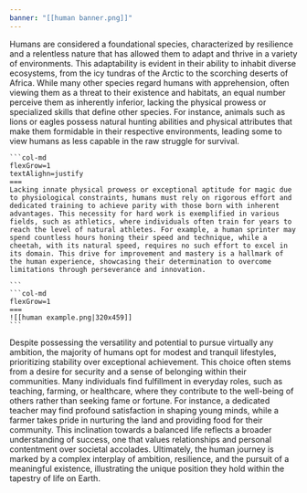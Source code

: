 ```yaml
---
banner: "[[human banner.png]]"
---
```

Humans are considered a foundational species, characterized by resilience and a relentless nature that has allowed them to adapt and thrive in a variety of environments. This adaptability is evident in their ability to inhabit diverse ecosystems, from the icy tundras of the Arctic to the scorching deserts of Africa. While many other species regard humans with apprehension, often viewing them as a threat to their existence and habitats, an equal number perceive them as inherently inferior, lacking the physical prowess or specialized skills that define other species. For instance, animals such as lions or eagles possess natural hunting abilities and physical attributes that make them formidable in their respective environments, leading some to view humans as less capable in the raw struggle for survival.

````col
```col-md
flexGrow=1
textAlighn=justify
===
Lacking innate physical prowess or exceptional aptitude for magic due to physiological constraints, humans must rely on rigorous effort and dedicated training to achieve parity with those born with inherent advantages. This necessity for hard work is exemplified in various fields, such as athletics, where individuals often train for years to reach the level of natural athletes. For example, a human sprinter may spend countless hours honing their speed and technique, while a cheetah, with its natural speed, requires no such effort to excel in its domain. This drive for improvement and mastery is a hallmark of the human experience, showcasing their determination to overcome limitations through perseverance and innovation.

```
```col-md
flexGrow=1
===
![[human example.png|320x459]]
```
````

Despite possessing the versatility and potential to pursue virtually any ambition, the majority of humans opt for modest and tranquil lifestyles, prioritizing stability over exceptional achievement. This choice often stems from a desire for security and a sense of belonging within their communities. Many individuals find fulfillment in everyday roles, such as teaching, farming, or healthcare, where they contribute to the well-being of others rather than seeking fame or fortune. For instance, a dedicated teacher may find profound satisfaction in shaping young minds, while a farmer takes pride in nurturing the land and providing food for their community. This inclination towards a balanced life reflects a broader understanding of success, one that values relationships and personal contentment over societal accolades. Ultimately, the human journey is marked by a complex interplay of ambition, resilience, and the pursuit of a meaningful existence, illustrating the unique position they hold within the tapestry of life on Earth.